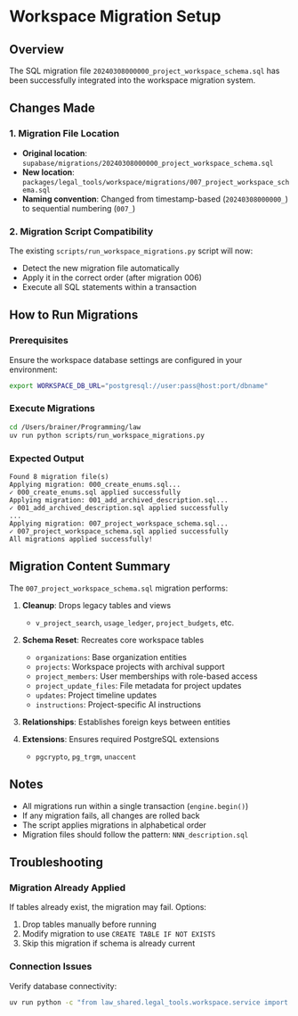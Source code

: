 # Workspace Migration Setup

## Overview
The SQL migration file `20240308000000_project_workspace_schema.sql` has been successfully integrated into the workspace migration system.

## Changes Made

### 1. Migration File Location
- **Original location**: `supabase/migrations/20240308000000_project_workspace_schema.sql`
- **New location**: `packages/legal_tools/workspace/migrations/007_project_workspace_schema.sql`
- **Naming convention**: Changed from timestamp-based (`20240308000000_`) to sequential numbering (`007_`)

### 2. Migration Script Compatibility
The existing `scripts/run_workspace_migrations.py` script will now:
- Detect the new migration file automatically
- Apply it in the correct order (after migration 006)
- Execute all SQL statements within a transaction

## How to Run Migrations

### Prerequisites
Ensure the workspace database settings are configured in your environment:
```bash
export WORKSPACE_DB_URL="postgresql://user:pass@host:port/dbname"
```

### Execute Migrations
```bash
cd /Users/brainer/Programming/law
uv run python scripts/run_workspace_migrations.py
```

### Expected Output
```
Found 8 migration file(s)
Applying migration: 000_create_enums.sql...
✓ 000_create_enums.sql applied successfully
Applying migration: 001_add_archived_description.sql...
✓ 001_add_archived_description.sql applied successfully
...
Applying migration: 007_project_workspace_schema.sql...
✓ 007_project_workspace_schema.sql applied successfully
All migrations applied successfully!
```

## Migration Content Summary

The `007_project_workspace_schema.sql` migration performs:

1. **Cleanup**: Drops legacy tables and views
   - `v_project_search`, `usage_ledger`, `project_budgets`, etc.

2. **Schema Reset**: Recreates core workspace tables
   - `organizations`: Base organization entities
   - `projects`: Workspace projects with archival support
   - `project_members`: User memberships with role-based access
   - `project_update_files`: File metadata for project updates
   - `updates`: Project timeline updates
   - `instructions`: Project-specific AI instructions

3. **Relationships**: Establishes foreign keys between entities

4. **Extensions**: Ensures required PostgreSQL extensions
   - `pgcrypto`, `pg_trgm`, `unaccent`

## Notes

- All migrations run within a single transaction (`engine.begin()`)
- If any migration fails, all changes are rolled back
- The script applies migrations in alphabetical order
- Migration files should follow the pattern: `NNN_description.sql`

## Troubleshooting

### Migration Already Applied
If tables already exist, the migration may fail. Options:
1. Drop tables manually before running
2. Modify migration to use `CREATE TABLE IF NOT EXISTS`
3. Skip this migration if schema is already current

### Connection Issues
Verify database connectivity:
```bash
uv run python -c "from law_shared.legal_tools.workspace.service import WorkspaceSettings, init_engine; engine = init_engine(WorkspaceSettings.from_env()); print('✓ Connected')"
```

